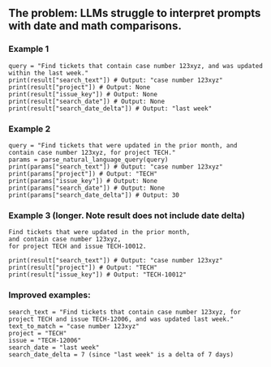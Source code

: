 ## The problem: LLMs struggle to interpret prompts with date and math comparisons.
### Example 1
```
query = "Find tickets that contain case number 123xyz, and was updated within the last week."
print(result["search_text"]) # Output: "case number 123xyz"
print(result["project"]) # Output: None
print(result["issue_key"]) # Output: None
print(result["search_date"]) # Output: None
print(result["search_date_delta"]) # Output: "last week"
```

### Example 2
```commandline
query = "Find tickets that were updated in the prior month, and contain case number 123xyz, for project TECH."
params = parse_natural_language_query(query)
print(params["search_text"]) # Output: "case number 123xyz"
print(params["project"]) # Output: "TECH"
print(params["issue_key"]) # Output: None
print(params["search_date"]) # Output: None
print(params["search_date_delta"]) # Output: 30
```

### Example 3 (longer.  Note result does not include date delta)
```commandline
Find tickets that were updated in the prior month,
and contain case number 123xyz,
for project TECH and issue TECH-10012.

print(result["search_text"]) # Output: "case number 123xyz"
print(result["project"]) # Output: "TECH"
print(result["issue_key"]) # Output: "TECH-10012"
```

### Improved examples:
```commandline
search_text = "Find tickets that contain case number 123xyz, for project TECH and issue TECH-12006, and was updated last week."
text_to_match = "case number 123xyz"
project = "TECH"
issue = "TECH-12006"
search_date = "last week"
search_date_delta = 7 (since "last week" is a delta of 7 days)
```